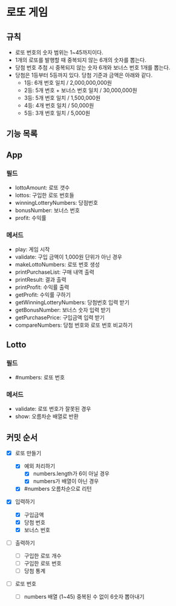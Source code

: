 # 로또 게임

## 규칙

- 로또 번호의 숫자 범위는 1~45까지이다.
- 1개의 로또를 발행할 때 중복되지 않는 6개의 숫자를 뽑는다.
- 당첨 번호 추첨 시 중복되지 않는 숫자 6개와 보너스 번호 1개를 뽑는다.
- 당첨은 1등부터 5등까지 있다. 당첨 기준과 금액은 아래와 같다.
  - 1등: 6개 번호 일치 / 2,000,000,000원
  - 2등: 5개 번호 + 보너스 번호 일치 / 30,000,000원
  - 3등: 5개 번호 일치 / 1,500,000원
  - 4등: 4개 번호 일치 / 50,000원
  - 5등: 3개 번호 일치 / 5,000원

## 기능 목록

## App

### 필드

- lottoAmount: 로또 갯수
- lottos: 구입한 로또 번호들
- winningLotteryNumbers: 당점번호
- bonusNumber: 보너스 번호
- profit: 수익률

### 메서드

- play: 게임 시작
- validate: 구입 금액이 1,000원 단위가 아닌 경우
- makeLottoNumbers: 로또 번호 생성
- printPurchaseList: 구매 내역 출력
- printResult: 결과 출력
- printProfit: 수익률 출력
- getProfit: 수익률 구하기
- getWinningLotteryNumbers: 당첨번호 입력 받기
- getBonusNumber: 보너스 숫자 입력 받기
- getPurchasePrice: 구입금액 입력 받기
- compareNumbers: 당첨 번호와 로또 번호 비교하기

## Lotto

### 필드

- #numbers: 로또 번호

### 메서드

- validate: 로또 번호가 잘못된 경우
- show: 오름차순 배열로 반환

## 커밋 순서

- [x] 로또 만들기

  - [x] 예외 처리하기
    - [x] numbers.length가 6이 아닐 경우
    - [x] numbers가 배열이 아닌 경우
  - [x] #numbers 오름차순으로 리턴

- [x] 입력하기

  - [x] 구입금액
  - [x] 당첨 번호
  - [x] 보너스 번호

- [ ] 출력하기

  - [ ] 구입한 로또 개수
  - [ ] 구입한 로또 번호
  - [ ] 당첨 통계

- [ ] 로또 번호
  - [ ] numbers 배열 (1~45) 중복된 수 없이 6숫자 뽑아내기
